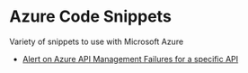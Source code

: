 # Azure Code Snippets
Variety of snippets to use with Microsoft Azure

- [Alert on Azure API Management Failures for a specific API](alert-azure-api-management-failed-requests-per-api)
